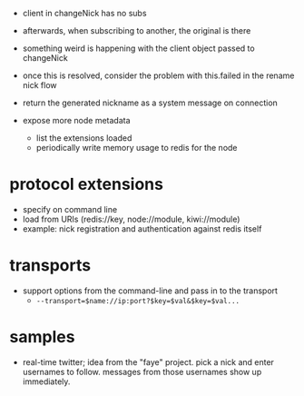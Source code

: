 - client in changeNick has no subs
- afterwards, when subscribing to another, the original is there
- something weird is happening with the client object passed to changeNick
- once this is resolved, consider the problem with this.failed in the rename nick flow

- return the generated nickname as a system message on connection

- expose more node metadata
    - list the extensions loaded
    - periodically write memory usage to redis for the node

# protocol extensions

- specify on command line
- load from URIs (redis://key, node://module, kiwi://module)
- example: nick registration and authentication against redis itself

# transports

- support options from the command-line and pass in to the transport
    - `--transport=$name://ip:port?$key=$val&$key=$val...`

# samples

- real-time twitter; idea from the "faye" project. pick a nick and 
  enter usernames to follow. messages from those usernames show up
  immediately.
